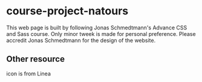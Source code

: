 # course-project-natours
This web page is built by following Jonas Schmedtmann's Advance CSS and Sass course. 
Only minor tweek is made for personal preference. Please accredit Jonas Schmedtmann for
the design of the website.
## Other resource
icon is from Linea